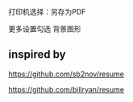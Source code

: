 打印机选择：另存为PDF

更多设置勾选 背景图形

## inspired by 

https://github.com/sb2nov/resume

https://github.com/billryan/resume